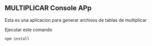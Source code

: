 ## MULTIPLICAR Console APp

Esta es una aplicacion para generar archivos de tablas de multiplicar

Ejecutar este comando

```
npm install
```
